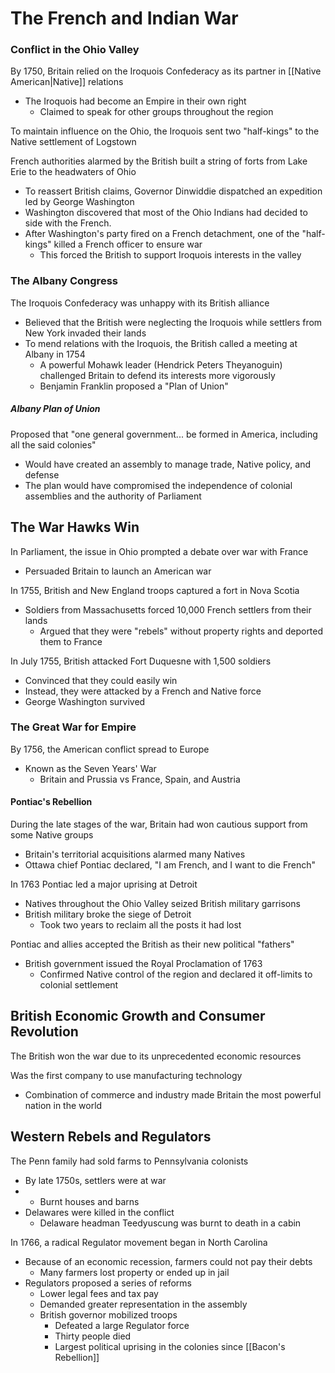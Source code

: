 # The French and Indian War

### Conflict in the Ohio Valley
By 1750, Britain relied on the Iroquois Confederacy as its partner in [[Native American|Native]] relations
- The Iroquois had become an Empire in their own right
	- Claimed to speak for other groups throughout the region

To maintain influence on the Ohio, the Iroquois sent two "half-kings" to the Native settlement of Logstown

French authorities alarmed by the British built a string of forts from Lake Erie to the headwaters of Ohio
- To reassert British claims, Governor Dinwiddie dispatched an expedition led by George Washington
- Washington discovered that most of the Ohio Indians had decided to side with the French.
- After Washington's party fired on a French detachment, one of the "half-kings" killed a French officer to ensure war
	- This forced the British to support Iroquois interests in the valley

### The Albany Congress
The Iroquois Confederacy was unhappy with its British alliance
- Believed that the British were neglecting the Iroquois while settlers from New York invaded their lands
- To mend relations with the Iroquois, the British called a meeting at Albany in 1754
	- A powerful Mohawk leader (Hendrick Peters Theyanoguin) challenged Britain to defend its interests more vigorously
	- Benjamin Franklin proposed a "Plan of Union"

##### Albany Plan of Union
Proposed that "one general government... be formed in America, including all the said colonies"
- Would have created an assembly to manage trade, Native policy, and defense
- The plan would have compromised the independence of colonial assemblies and the authority of Parliament

## The War Hawks Win
In Parliament, the issue in Ohio prompted a debate over war with France
- Persuaded Britain to launch an American war

In 1755, British and New England troops captured a fort in Nova Scotia
- Soldiers from Massachusetts forced 10,000 French settlers from their lands
	- Argued that they were "rebels" without property rights and deported them to France

In July 1755, British attacked Fort Duquesne with 1,500 soldiers
- Convinced that they could easily win
- Instead, they were attacked by a French and Native force
- George Washington survived

### The Great War for Empire
By 1756, the American conflict spread to Europe
- Known as the Seven Years' War
	- Britain and Prussia vs France, Spain, and Austria

#### Pontiac's Rebellion
During the late stages of the war, Britain had won cautious support from some Native groups
- Britain's territorial acquisitions alarmed many Natives
- Ottawa chief Pontiac declared, "I am French, and I want to die French"

In 1763 Pontiac led a major uprising at Detroit
- Natives throughout the Ohio Valley seized British military garrisons
- British military broke the siege of Detroit
	- Took two years to reclaim all the posts it had lost

Pontiac and allies accepted the British as their new political "fathers"
- British government issued the Royal Proclamation of 1763
	- Confirmed Native control of the region and declared it off-limits to colonial settlement

## British Economic Growth and Consumer Revolution
The British won the war due to its unprecedented economic resources

Was the first company to use manufacturing technology
- Combination of commerce and industry made Britain the most powerful nation in the world

## Western Rebels and Regulators
The Penn family had sold farms to Pennsylvania colonists
- By late 1750s, settlers were at war
- - Burnt houses and barns
- Delawares were killed in the conflict
	- Delaware headman Teedyuscung was burnt to death in a cabin

In 1766, a radical Regulator movement began in North Carolina
- Because of an economic recession, farmers could not pay their debts
	- Many farmers lost property or ended up in jail
- Regulators proposed a series of reforms
	- Lower legal fees and tax pay
	- Demanded greater representation in the assembly
	- British governor mobilized troops
		- Defeated a large Regulator force
		- Thirty people died
		- Largest political uprising in the colonies since [[Bacon's Rebellion]]